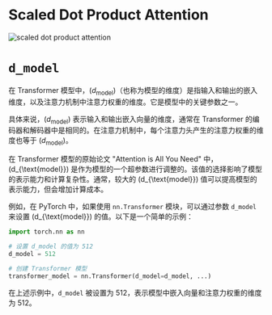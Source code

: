 # Scaled Dot Product Attention
![scaled dot product attention](https://uvadlc-notebooks.readthedocs.io/en/latest/_images/scaled_dot_product_attn.svg)

# `d_model`
在 Transformer 模型中，\($d_{\text{model}}$\)（也称为模型的维度）是指输入和输出的嵌入维度，以及注意力机制中注意力权重的维度。它是模型中的关键参数之一。

具体来说，\($d_{\text{model}}$\) 表示输入和输出嵌入向量的维度，通常在 Transformer 的编码器和解码器中是相同的。在注意力机制中，每个注意力头产生的注意力权重的维度也等于 \($d_{\text{model}}$\)。

在 Transformer 模型的原始论文 "Attention is All You Need" 中，\(d_{\text{model}}\) 是作为模型的一个超参数进行调整的。该值的选择影响了模型的表示能力和计算复杂性。通常，较大的 \(d_{\text{model}}\) 值可以提高模型的表示能力，但会增加计算成本。

例如，在 PyTorch 中，如果使用 `nn.Transformer` 模块，可以通过参数 `d_model` 来设置 \(d_{\text{model}}\) 的值。以下是一个简单的示例：

```python
import torch.nn as nn

# 设置 d_model 的值为 512
d_model = 512

# 创建 Transformer 模型
transformer_model = nn.Transformer(d_model=d_model, ...)
```

在上述示例中，`d_model` 被设置为 512，表示模型中嵌入向量和注意力权重的维度为 512。